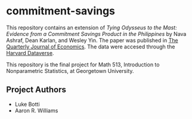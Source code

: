 # commitment-savings

This repository contains an extension of *Tying Odysseus to the Mast: Evidence from a Commitment Savings Product in the Philippines* by Nava Ashraf, Dean Karlan, and Wesley Yin. The paper was published in [The Quarterly Journal of Economics](https://academic.oup.com/qje/article-abstract/121/2/635/1884028). The data were accesed through the [Harvard Dataverse](https://dataverse.harvard.edu/dataset.xhtml?persistentId=doi:10.7910/DVN/27854).

This repository is the final project for Math 513, Introduction to Nonparametric Statistics, at Georgetown University. 

## Project Authors

* Luke Botti
* Aaron R. Williams
